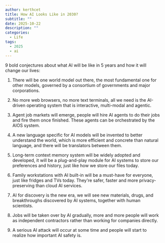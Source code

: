 ```yaml
---
author: kerthcet
title: How AI Looks Like in 2030?
subtitle: ""
date: 2025-10-22
description: ""
categories:
  - Life
tags:
  - 2025
  - ai
---
```


9 bold conjectures about what AI will be like in 5 years and how it will change our lives:

1. There will be one world model out there, the most fundamental one for other models, governed by a consortium of governments and major corporations.

2. No more web browsers, no more text terminals, all we need is the AI-driven operating system that is interactive, multi-modal and agentic.

3. Agent job markets will emerge, people will hire AI agents to do their jobs and fire them once finished. These agents can be orchestrated by the AIOS system.

4. A new language specific for AI models will be invented to better understand the world, which is more efficient and concrete than natural language, and there will be translators between them.

5. Long-term context memory system will be widely adopted and developed, it will be a plug-and-play module for AI systems to store our preferences and history, just like how we store our files today.

6. Family workstations with AI built-in will be a must-have for everyone, just like fridges and TVs today. They're safer, faster and more privacy-preserving than cloud AI services.

7. AI for discovery is the new era, we will see new materials, drugs, and breakthroughs discovered by AI systems, together with human scientists.

8. Jobs will be taken over by AI gradually, more and more people will work as independent contractors rather than working for companies directly.

9. A serious AI attack will occur at some time and people will start to realize how important AI safety is.
